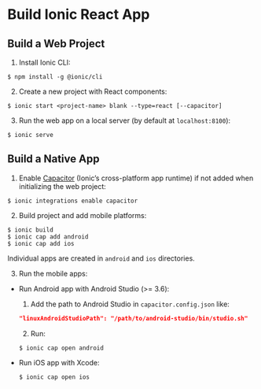 # Build Ionic React App

## Build a Web Project

1. Install Ionic CLI:

  ```console
  $ npm install -g @ionic/cli
  ```

2. Create a new project with React components:

  ```console
  $ ionic start <project-name> blank --type=react [--capacitor]
  ```

3. Run the web app on a local server (by default at `localhost:8100`):

  ```console
  $ ionic serve
  ```

## Build a Native App

1. Enable [Capacitor](https://capacitorjs.com/) (Ionic’s cross-platform app runtime) if not added when initializing the web project:

  ```console
  $ ionic integrations enable capacitor
  ```

2. Build project and add mobile platforms:

  ```console
  $ ionic build
  $ ionic cap add android
  $ ionic cap add ios
  ```

  Individual apps are created in `android` and `ios` directories.

3. Run the mobile apps:

* Run Android app with Android Studio (>= 3.6):

  1. Add the path to Android Studio in `capacitor.config.json` like:

  ```json
  "linuxAndroidStudioPath": "/path/to/android-studio/bin/studio.sh"
  ```

  2. Run:

  ```console
  $ ionic cap open android
  ```

* Run iOS app with Xcode:

  ```console
  $ ionic cap open ios
  ```
